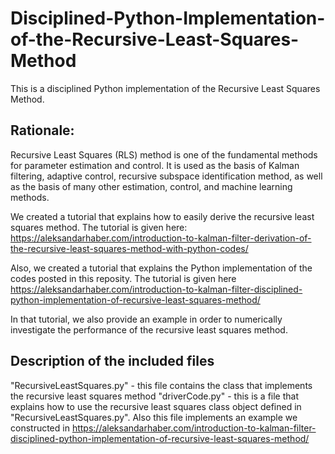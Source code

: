 # Disciplined-Python-Implementation-of-the-Recursive-Least-Squares-Method
This is a disciplined Python implementation of the Recursive Least Squares Method. 

## Rationale: 
Recursive Least Squares (RLS) method is one of the fundamental methods for parameter estimation and control. It is used as the basis of Kalman filtering, adaptive control, recursive subspace identification method, as well as the basis of many other estimation, control, and machine learning methods. 

We created a tutorial that explains how to easily derive the recursive least squares method. The tutorial is given here:
https://aleksandarhaber.com/introduction-to-kalman-filter-derivation-of-the-recursive-least-squares-method-with-python-codes/

Also, we created a tutorial that explains the Python implementation of the codes posted in this reposity. The tutorial is given here 
https://aleksandarhaber.com/introduction-to-kalman-filter-disciplined-python-implementation-of-recursive-least-squares-method/

In that tutorial, we also provide an example in order to numerically investigate the performance of the recursive least squares method. 

## Description of the included files 

"RecursiveLeastSquares.py" - this file contains the class that implements the recursive least squares method
"driverCode.py"            - this is a file that explains how to use the recursive least squares class object defined in "RecursiveLeastSquares.py". Also this file 
                             implements an example we constructed in https://aleksandarhaber.com/introduction-to-kalman-filter-disciplined-python-implementation-of-recursive-least-squares-method/

